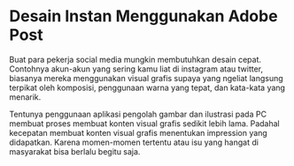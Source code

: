 # Desain Instan Menggunakan Adobe Post

Buat para pekerja social media mungkin membutuhkan desain cepat. Contohnya akun-akun yang sering kamu liat di instagram atau twitter, biasanya mereka menggunakan visual grafis supaya yang ngeliat langsung terpikat oleh komposisi, penggunaan warna yang tepat, dan kata-kata yang menarik.

Tentunya penggunaan aplikasi pengolah gambar dan ilustrasi pada PC membuat proses membuat konten visual grafis sedikit lebih lama. Padahal kecepatan membuat konten visual grafis menentukan impression yang didapatkan. Karena momen-momen tertentu atau isu yang hangat di masyarakat bisa berlalu begitu saja. 


